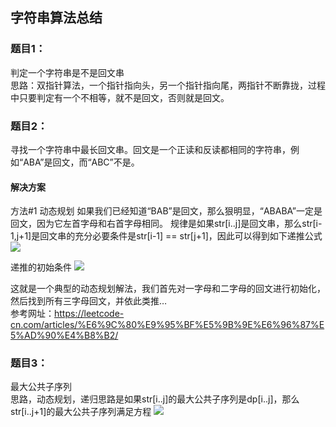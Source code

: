 ## 字符串算法总结

### 题目1：
判定一个字符串是不是回文串  
思路：双指针算法，一个指针指向头，另一个指针指向尾，两指针不断靠拢，过程中只要判定有一个不相等，就不是回文，否则就是回文。

### 题目2：
寻找一个字符串中最长回文串。回文是一个正读和反读都相同的字符串，例如“ABA”是回文，而“ABC”不是。

#### 解决方案
方法#1 动态规划
如果我们已经知道“BAB”是回文，那么狠明显，“ABABA”一定是回文，因为它左首字母和右首字母相同。
规律是如果str[i..j]是回文串，那么str[i-1,j+1]是回文串的充分必要条件是str[i-1] == str[j+1]，因此可以得到如下递推公式
![](https://swapp-images.oss-cn-hangzhou.aliyuncs.com/user-head-img/20170627/1e554a82a5e1f9c48f2801230d129d3d.png)

递推的初始条件
![](https://swapp-images.oss-cn-hangzhou.aliyuncs.com/user-head-img/20170627/1e554a82a5e1f9c48f2801230d129d3e.png)

这就是一个典型的动态规划解法，我们首先对一字母和二字母的回文进行初始化，然后找到所有三字母回文，并依此类推…  
参考网址：https://leetcode-cn.com/articles/%E6%9C%80%E9%95%BF%E5%9B%9E%E6%96%87%E5%AD%90%E4%B8%B2/

### 题目3：
最大公共子序列  
思路，动态规划，递归思路是如果str[i..j]的最大公共子序列是dp[i..j]，那么str[i..j+1]的最大公共子序列满足方程
![](https://swapp-images.oss-cn-hangzhou.aliyuncs.com/user-head-img/20170623/7810cb1233c383d4b8580508ee8fed4c.png)
